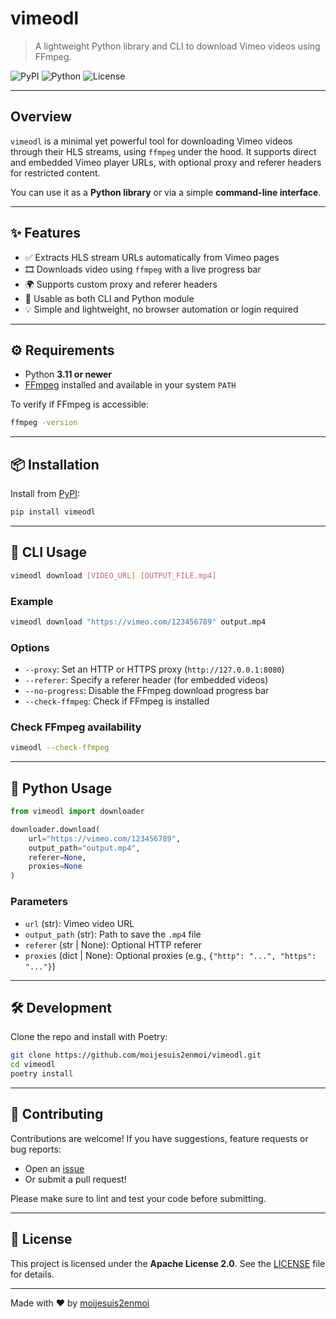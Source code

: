 # vimeodl

> A lightweight Python library and CLI to download Vimeo videos using FFmpeg.

![PyPI](https://img.shields.io/pypi/v/vimeodl)
![Python](https://img.shields.io/badge/python-3.11+-blue)
![License](https://img.shields.io/github/license/moijesuis2enmoi/vimeodl)

---

## Overview

`vimeodl` is a minimal yet powerful tool for downloading Vimeo videos through their HLS streams, using `ffmpeg` under the hood. It supports direct and embedded Vimeo player URLs, with optional proxy and referer headers for restricted content.

You can use it as a **Python library** or via a simple **command-line interface**.

---

## ✨ Features

- ✅ Extracts HLS stream URLs automatically from Vimeo pages
- 🎞️ Downloads video using `ffmpeg` with a live progress bar
- 🌍 Supports custom proxy and referer headers
- 🐍 Usable as both CLI and Python module
- 💡 Simple and lightweight, no browser automation or login required

---

## ⚙️ Requirements

- Python **3.11 or newer**
- [FFmpeg](https://ffmpeg.org/download.html) installed and available in your system `PATH`

To verify if FFmpeg is accessible:

```bash
ffmpeg -version
````

---

## 📦 Installation

Install from [PyPI](https://pypi.org/project/vimeodl):

```bash
pip install vimeodl
```

---

## 🚀 CLI Usage

```bash
vimeodl download [VIDEO_URL] [OUTPUT_FILE.mp4]
```

### Example

```bash
vimeodl download "https://vimeo.com/123456789" output.mp4
```

### Options

- `--proxy`: Set an HTTP or HTTPS proxy (`http://127.0.0.1:8080`)
- `--referer`: Specify a referer header (for embedded videos)
- `--no-progress`: Disable the FFmpeg download progress bar
- `--check-ffmpeg`: Check if FFmpeg is installed

### Check FFmpeg availability

```bash
vimeodl --check-ffmpeg
```

---

## 🐍 Python Usage

```python
from vimeodl import downloader

downloader.download(
    url="https://vimeo.com/123456789",
    output_path="output.mp4",
    referer=None,
    proxies=None
)
```

### Parameters

- `url` (str): Vimeo video URL
- `output_path` (str): Path to save the `.mp4` file
- `referer` (str | None): Optional HTTP referer
- `proxies` (dict | None): Optional proxies (e.g., `{"http": "...", "https": "..."}`)

---

## 🛠 Development

Clone the repo and install with Poetry:

```bash
git clone https://github.com/moijesuis2enmoi/vimeodl.git
cd vimeodl
poetry install
```

---

## 🤝 Contributing

Contributions are welcome! If you have suggestions, feature requests or bug reports:

- Open an [issue](https://github.com/moijesuis2enmoi/vimeodl/issues)
- Or submit a pull request!

Please make sure to lint and test your code before submitting.

---

## 📄 License

This project is licensed under the **Apache License 2.0**.
See the [LICENSE](./LICENSE) file for details.

---

Made with ❤️ by [moijesuis2enmoi](https://github.com/moijesuis2enmoi)
